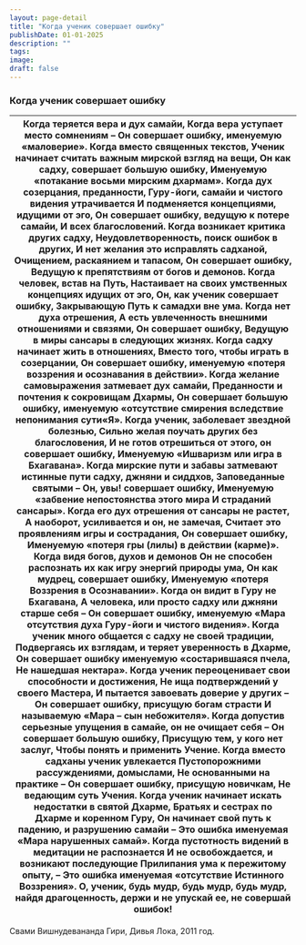 ```yaml
---
layout: page-detail
title: "Когда ученик совершает ошибку"
publishDate: 01-01-2025
description: ""
tags:
image:
draft: false
---
```


### Когда ученик совершает ошибку

| Когда теряется вера и дух самайи,  Когда вера уступает место сомнениям –  Он совершает ошибку, именуемую «маловерие». Когда вместо священных текстов,  Ученик начинает считать важным мирской взгляд на вещи,  Он как садху, совершает большую ошибку,  Именуемую «потакание восьми мирским дхармам». Когда дух созерцания, преданности,  Гуру-йоги, самайи и чистого видения утрачивается  И подменяется концепциями, идущими от эго,  Он совершает ошибку, ведущую к потере самайи,  И всех благословений. Когда возникает критика других садху,  Неудовлетворенность, поиск ошибок в других,  И нет желания это исправлять садханой, Очищением, раскаянием и тапасом,  Он совершает ошибку,  Ведущую к препятствиям от богов и демонов. Когда человек, встав на Путь,  Настаивает на своих умственных концепциях идущих от эго,  Он, как ученик совершает ошибку,  Закрывающую Путь к самадхи вне ума. Когда нет духа отрешения,  А есть увлеченность внешними отношениями и связями,  Он совершает ошибку,  Ведущую в миры сансары в следующих жизнях. Когда садху начинает жить в отношениях,  Вместо того, чтобы играть в созерцании,  Он совершает ошибку, именуемую  «потеря воззрения и осознавания в действии». Когда желание самовыражения затмевает дух самайи,  Преданности и почтения к сокровищам Дхармы,  Он совершает большую ошибку, именуемую  «отсутствие смирения вследствие непонимания сути«Я». Когда ученик, заболевает звездной болезнью,  Сильно желая поучать других без благословения,  И не готов отрешиться от этого, он совершает ошибку,  Именуемую «Ишваризм или игра в Бхагавана». Когда мирские пути и забавы затмевают истинные пути  садху, джняни и сиддхов, Заповеданные святыми –  Он, увы! совершает ошибку, Именуемую  «забвение непостоянства этого мира  И страданий сансары». Когда его дух отрешения от сансары не растет,  А наоборот, усиливается и он, не замечая,  Считает это проявлениям игры и сострадания,  Он совершает ошибку, Именуемую «потеря  гры (лилы) в действии (карме)». Когда видя богов, духов и демонов  Он не способен распознать их как игру энергий природы ума,  Он как мудрец, совершает ошибку,  Именуемую «потеря Воззрения в Осознавании». Когда он видит в Гуру не Бхагавана,  А человека, или просто садху или джняни старше себя –  Он совершает ошибку, именуемую «Мара отсутствия  духа Гуру-йоги и чистого видения». Когда ученик много общается с садху не своей традиции,  Подвергаясь их взглядам, и теряет уверенность в Дхарме,  Он совершает ошибку именуемую «состарившаяся пчела,  Не нашедшая нектара». Когда ученик переоценивает свои способности и достижения,  Не ища подтверждений у своего Мастера,  И пытается завоевать доверие у других –  Он совершает ошибку, присущую богам страсти  И называемую «Мара – сын небожителя». Когда допустив серьезные упущения в самайе, он не очищает себя –  Он совершает большую ошибку,  Присущую тем, у кого нет заслуг,  Чтобы понять и применить Учение. Когда вместо садханы ученик увлекается  Пустопорожними рассуждениями, домыслами,  Не основанными на практике –  Он совершает ошибку, присущую новичкам,  Не ведающим суть Учения. Когда ученик начинает искать недостатки в святой Дхарме,  Братьях и сестрах по Дхарме и коренном Гуру,  Он начинает свой путь к падению, и разрушению самайи –  Это ошибка именуемая «Мара нарушенных самай». Когда пустотность видений в медитации не распознается  И не освобождается, и возникают последующие  Прилипания ума к пережитому опыту, –  Это ошибка именуемая «отсутствие  Истинного Воззрения». О, ученик,  будь мудр,  будь мудр,  будь мудр, найдя драгоценность, держи и не упускай ее, не совершай ошибок! |
| --------------------------------------------------------------------------------------------------------------------------------------------------------------------------------------------------------------------------------------------------------------------------------------------------------------------------------------------------------------------------------------------------------------------------------------------------------------------------------------------------------------------------------------------------------------------------------------------------------------------------------------------------------------------------------------------------------------------------------------------------------------------------------------------------------------------------------------------------------------------------------------------------------------------------------------------------------------------------------------------------------------------------------------------------------------------------------------------------------------------------------------------------------------------------------------------------------------------------------------------------------------------------------------------------------------------------------------------------------------------------------------------------------------------------------------------------------------------------------------------------------------------------------------------------------------------------------------------------------------------------------------------------------------------------------------------------------------------------------------------------------------------------------------------------------------------------------------------------------------------------------------------------------------------------------------------------------------------------------------------------------------------------------------------------------------------------------------------------------------------------------------------------------------------------------------------------------------------------------------------------------------------------------------------------------------------------------------------------------------------------------------------------------------------------------------------------------------------------------------------------------------------------------------------------------------------------------------------------------------------------------------------------------------------------------------------------------------------------------------------------------------------------------------------------------------------------------------------------------------------------------------------------------------------------------------------------------------------------------------------------------------------------------------------------------------------------------------------------------------------------------------------------------------------------------------------------------------------------------------------------------------------------------------------------------------------------------------------------------------------------------------------------------------------------------------------------------------------------------------------------------------------------------------------------------------------------------------------------------------------------------------------------------------------------------------------------------------------- |

Свами Вишнудевананда Гири, Дивья Лока, 2011 год.
  
  
